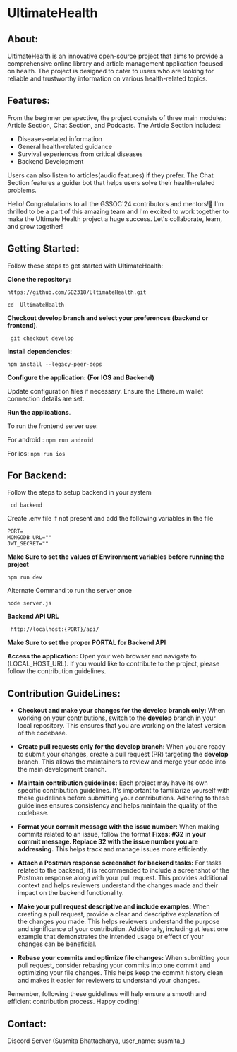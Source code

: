 # UltimateHealth

## About:

UltimateHealth is an innovative open-source project that aims to provide a comprehensive online library and article management application focused on health. The project is designed to cater to users who are looking for reliable and trustworthy information on various health-related topics.

## Features:

From the beginner perspective, the project consists of three main modules: Article Section, Chat Section, and Podcasts. The Article Section includes:

* Diseases-related information
* General health-related guidance
* Survival experiences from critical diseases
* Backend Development

Users can also listen to articles(audio features) if they prefer. The Chat Section features a guider bot that helps users solve their health-related problems.  


Hello! Congratulations to all the GSSOC'24 contributors and mentors!🎉
I'm thrilled to be a part of this amazing team and I'm excited to work together to make the Ultimate Health project a huge success. Let's collaborate, learn, and grow together!

## Getting Started:

Follow these steps to get started with UltimateHealth:

**Clone the repository:**

```
https://github.com/SB2318/UltimateHealth.git

cd  UltimateHealth

```


**Checkout develop branch and select your preferences (backend or frontend)**.

```
 git checkout develop
```

**Install dependencies:**
```
npm install --legacy-peer-deps
```

**Configure the application: (For IOS and Backend)**

Update configuration files if necessary. Ensure the Ethereum wallet connection details are set.


**Run the applications**.

To run the frontend server use:
 
For android :
`npm run android`

For ios: 
`npm run ios`

## For Backend:

Follow the steps to setup backend in your system

```
 cd backend
```
Create .env file if not present and add the following variables in the file

```
PORT=
MONGODB_URL=""
JWT_SECRET=""
```
**Make Sure to set the values of Environment variables before running the project**

`npm run dev`

Alternate Command to run the server once

`node server.js`

**Backend API URL**
```
 http://localhost:{PORT}/api/
```
**Make Sure to set the proper PORTAL for Backend API**

**Access the application:**
Open your web browser and navigate to (LOCAL_HOST_URL).
If you would like to contribute to the project, please follow the contribution guidelines.

## Contribution GuideLines:

* **Checkout and make your changes for the develop branch only:** When working on your contributions, switch to the **develop** branch in your local repository. This ensures that you are working on the latest version of the codebase.

* **Create pull requests only for the develop branch:** When you are ready to submit your changes, create a pull request (PR) targeting the **develop** branch. This allows the maintainers to review and merge your code into the main development branch.

* **Maintain contribution guidelines:** Each project may have its own specific contribution guidelines. It's important to familiarize yourself with these guidelines before submitting your contributions. Adhering to these guidelines ensures consistency and helps maintain the quality of the codebase.

* **Format your commit message with the issue number:** When making commits related to an issue, follow the format **Fixes: #32 in your commit message. Replace 32 with the issue number you are addressing.** This helps track and manage issues more efficiently.

* **Attach a Postman response screenshot for backend tasks:** For tasks related to the backend, it is recommended to include a screenshot of the Postman response along with your pull request. This provides additional context and helps reviewers understand the changes made and their impact on the backend functionality.

* **Make your pull request descriptive and include examples:** When creating a pull request, provide a clear and descriptive explanation of the changes you made. This helps reviewers understand the purpose and significance of your contribution. Additionally, including at least one example that demonstrates the intended usage or effect of your changes can be beneficial.

* **Rebase your commits and optimize file changes:** When submitting your pull request, consider rebasing your commits into one commit and optimizing your file changes. This helps keep the commit history clean and makes it easier for reviewers to understand your changes.

Remember, following these guidelines will help ensure a smooth and efficient contribution process. Happy coding!
    
## Contact:
     
Discord Server (Susmita Bhattacharya, user_name: susmita_)
